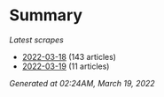 # Summary
*Latest scrapes*
* [2022-03-18](https://github.com/nuuuwan/news_lk/blob/data/news_lk.2022-03-18.json) (143 articles)
* [2022-03-19](https://github.com/nuuuwan/news_lk/blob/data/news_lk.2022-03-19.json) (11 articles)

*Generated at 02:24AM, March 19, 2022*